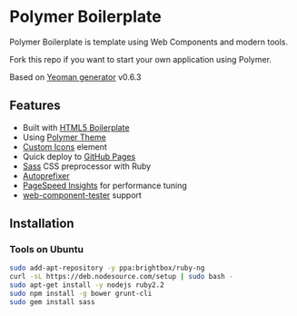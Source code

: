 # Polymer Boilerplate

Polymer Boilerplate is template using Web Components and modern tools.

Fork this repo if you want to start your own application using Polymer.

Based on [Yeoman generator](https://github.com/yeoman/generator-polymer)
v0.6.3

## Features

- Built with [HTML5 Boilerplate](https://html5boilerplate.com)
- Using [Polymer Theme](https://github.com/StartPolymer/polymer-theme)
- [Custom Icons](https://github.com/StartPolymer/polymer-boilerplate/blob/master/app/elements/custom-icons/custom-icons.html) element
- Quick deploy to [GitHub Pages](https://pages.github.com)
- [Sass](http://sass-lang.com) CSS preprocessor with Ruby
- [Autoprefixer](https://github.com/postcss/autoprefixer)
- [PageSpeed Insights](https://developers.google.com/speed/docs/insights/about) for performance tuning
- [web-component-tester](https://github.com/Polymer/web-component-tester) support

## Installation

### Tools on Ubuntu

```sh
sudo add-apt-repository -y ppa:brightbox/ruby-ng
curl -sL https://deb.nodesource.com/setup | sudo bash -
sudo apt-get install -y nodejs ruby2.2
sudo npm install -g bower grunt-cli
sudo gem install sass
```

